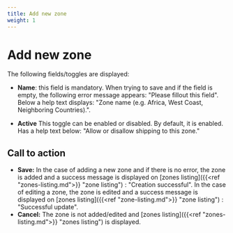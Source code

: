 ```yaml
---
title: Add new zone
weight: 1
---
```


# Add new zone

The following fields/toggles are displayed:

 - **Name**: this field is mandatory. When trying to save and if the field is empty, the following error message appears: "Please fillout this field". Below a help text displays: "Zone name (e.g. Africa, West Coast, Neighboring Countries).".

- **Active** This toggle can be enabled or disabled. By default, it is enabled. Has a help text below: "Allow or disallow shipping to this zone."

## Call to action

- **Save:**
In the case of adding a new zone and if there is no error, the zone is added and a success message is displayed on [zones listing]({{<ref "zones-listing.md">}} "zone listing") : "Creation successful". In the case of editing a zone, the zone is edited and a success message is displayed on [zones listing]({{<ref "zone-listing.md">}} "zone listing") : "Successful update".
- **Cancel:**
The zone is not added/edited and [zones listing]({{<ref "zones-listing.md">}} "zones listing") is displayed.
